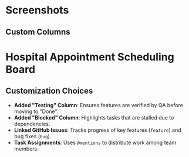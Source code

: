# Screenshots
## Custom Columns


# Hospital Appointment Scheduling Board

## Customization Choices  
- **Added "Testing" Column**: Ensures features are verified by QA before moving to "Done".  
- **Added "Blocked" Column**: Highlights tasks that are stalled due to dependencies.  
- **Linked GitHub Issues**: Tracks progress of key features (`feature`) and bug fixes (`bug`).  
- **Task Assignments**: Uses `@mentions` to distribute work among team members.

